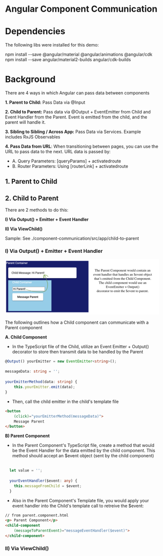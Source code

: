 # Angular Component Communication

# Dependencies

The following libs were installed for this demo:

npm install --save @angular/material @angular/animations @angular/cdk
npm install --save angular/material2-builds angular/cdk-builds

# Background

There are 4 ways in which Angular can pass data between components

<b>1. Parent to Child:</b> Pass Data via @Input

<b>2. Child to Parent:</b> Pass data via @Output + EventEmitter from Child and Event Handler from the Parent. Event is emitted from the child, and the parent will handle it.

<b>3. Sibling to Sibling / Across App:</b> Pass Data via Services. Example includes RxJS Observables

<b>4. Pass Data from URL</b>: When transitioning between pages, you can use the URL to pass data to the next. URL data is passed by:
* A. Query Parameters: [queryParams] + activatedroute
* B. Router Parameters: Using [routerLink] + activatedroute

## 1. Parent to Child

## 2. Child to Parent

There are 2 methods to do this:

<b>I) Via Output() + Emitter + Event Handler</b>

<b>II) Via ViewChild()</b>

Sample: See ./component-communication/src/app/child-to-parent

### I) Via Output() + Emitter + Event Handler
![image](assets/images/parent-to-child-communication.png "json form")

The following outlines how a Child component can communicate with a Parent component

<b>A. Child Component</b>
- In the TypeScript file of the Child, utilize an Event Emitter + Output() decorator to store then transmit data to be handled by the Parent

```typescript
@Output() yourEmitter = new EventEmitter<string>();

messageData: string = '';

yourEmitterMethod(data: string) {
    this.yourEmitter.emit(data);
}
```

- Then, call the child emitter in the child's template file

```html
<button 
    (click)="yourEmitterMethod(messageData)">
    Message Parent
</button>
```

<b>B) Parent Component</b>
- In the Parent Component's TypeScript file, create a method that would be the Event Handler for the data emitted by the child component. This method should accept an $event object (sent by the child component)

```Typescript

  let value = '';

  yourEventHandler($event: any) {
    this.messageFromChild = $event;
  }
```

- Also in the Parent Component's Template file, you would apply your event handler into the Child's template call to retreive the $event:
```html
// from parent.component.html
<p> Parent Component</p>
<child-component 
    (messageToParentEvent)="messageEventHandler($event)">
</child-component>
```

### II) Via ViewChild()






